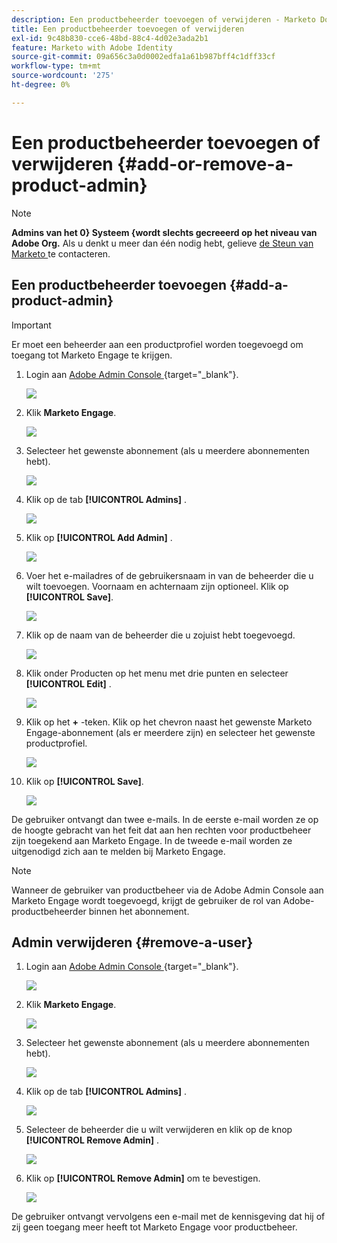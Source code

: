 ```yaml
---
description: Een productbeheerder toevoegen of verwijderen - Marketo Docs - Productdocumentatie
title: Een productbeheerder toevoegen of verwijderen
exl-id: 9c48b830-cce6-48bd-88c4-4d02e3ada2b1
feature: Marketo with Adobe Identity
source-git-commit: 09a656c3a0d0002edfa1a61b987bff4c1dff33cf
workflow-type: tm+mt
source-wordcount: '275'
ht-degree: 0%

---
```


# Een productbeheerder toevoegen of verwijderen {#add-or-remove-a-product-admin}

>[!NOTE]
>
>**Admins van het 0&rbrace; Systeem &lbrace;wordt slechts gecreeerd op het niveau van Adobe Org.** Als u denkt u meer dan één nodig hebt, gelieve [ de Steun van Marketo ](https://nation.marketo.com/t5/support/ct-p/Support) te contacteren.

## Een productbeheerder toevoegen {#add-a-product-admin}

>[!IMPORTANT]
>
>Er moet een beheerder aan een productprofiel worden toegevoegd om toegang tot Marketo Engage te krijgen.

1. Login aan [ Adobe Admin Console ](https://adminconsole.adobe.com/){target="_blank"}.

   ![](assets/add-or-remove-a-product-admin-1.png)

1. Klik **Marketo Engage**.

   ![](assets/add-or-remove-a-product-admin-2.png)

1. Selecteer het gewenste abonnement (als u meerdere abonnementen hebt).

   ![](assets/add-or-remove-a-product-admin-3.png)

1. Klik op de tab **[!UICONTROL Admins]** .

   ![](assets/add-or-remove-a-product-admin-4.png)

1. Klik op **[!UICONTROL Add Admin]** .

   ![](assets/add-or-remove-a-product-admin-5.png)

1. Voer het e-mailadres of de gebruikersnaam in van de beheerder die u wilt toevoegen. Voornaam en achternaam zijn optioneel. Klik op **[!UICONTROL Save]**.

   ![](assets/add-or-remove-a-product-admin-6.png)

1. Klik op de naam van de beheerder die u zojuist hebt toegevoegd.

   ![](assets/add-or-remove-a-product-admin-7.png)

1. Klik onder Producten op het menu met drie punten en selecteer **[!UICONTROL Edit]** .

   ![](assets/add-or-remove-a-product-admin-8.png)

1. Klik op het **+** -teken. Klik op het chevron naast het gewenste Marketo Engage-abonnement (als er meerdere zijn) en selecteer het gewenste productprofiel.

   ![](assets/add-or-remove-a-product-admin-9.png)

1. Klik op **[!UICONTROL Save]**.

   ![](assets/add-or-remove-a-product-admin-10.png)

De gebruiker ontvangt dan twee e-mails. In de eerste e-mail worden ze op de hoogte gebracht van het feit dat aan hen rechten voor productbeheer zijn toegekend aan Marketo Engage. In de tweede e-mail worden ze uitgenodigd zich aan te melden bij Marketo Engage.

>[!NOTE]
>
>Wanneer de gebruiker van productbeheer via de Adobe Admin Console aan Marketo Engage wordt toegevoegd, krijgt de gebruiker de rol van Adobe-productbeheerder binnen het abonnement.

## Admin verwijderen {#remove-a-user}

1. Login aan [ Adobe Admin Console ](https://adminconsole.adobe.com/){target="_blank"}.

   ![](assets/add-or-remove-a-product-admin-11.png)

1. Klik **Marketo Engage**.

   ![](assets/add-or-remove-a-product-admin-12.png)

1. Selecteer het gewenste abonnement (als u meerdere abonnementen hebt).

   ![](assets/add-or-remove-a-product-admin-13.png)

1. Klik op de tab **[!UICONTROL Admins]** .

   ![](assets/add-or-remove-a-product-admin-14.png)

1. Selecteer de beheerder die u wilt verwijderen en klik op de knop **[!UICONTROL Remove Admin]** .

   ![](assets/add-or-remove-a-product-admin-15.png)

1. Klik op **[!UICONTROL Remove Admin]** om te bevestigen.

   ![](assets/add-or-remove-a-product-admin-16.png)

De gebruiker ontvangt vervolgens een e-mail met de kennisgeving dat hij of zij geen toegang meer heeft tot Marketo Engage voor productbeheer.
